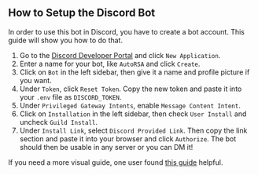 ## How to Setup the Discord Bot
In order to use this bot in Discord, you have to create a bot account. This guide will show you how to do that.

1. Go to the [Discord Developer Portal](https://discord.com/developers/applications) and click `New Application`.
2. Enter a name for your bot, like `AutoRSA` and click `Create`.
3. Click on `Bot` in the left sidebar, then give it a name and profile picture if you want.
4. Under `Token`, click `Reset Token`. Copy the new token and paste it into your `.env` file as `DISCORD_TOKEN`.
5. Under `Privileged Gateway Intents`, enable `Message Content Intent`.
6. Click on `Installation` in the left sidebar, then check `User Install` and uncheck `Guild Install`.
7. Under `Install Link`, select `Discord Provided Link`. Then copy the link section and paste it into your browser and click `Authorize`. The bot should then be usable in any server or you can DM it!

If you need a more visual guide, one user found [this guide](https://www.writebots.com/discord-bot-token/) helpful.
